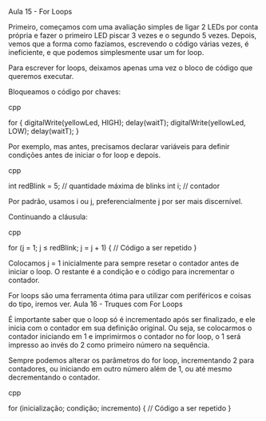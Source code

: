 Aula 15 - For Loops

Primeiro, começamos com uma avaliação simples de ligar 2 LEDs por conta própria e fazer o primeiro LED piscar 3 vezes e o segundo 5 vezes. Depois, vemos que a forma como fazíamos, escrevendo o código várias vezes, é ineficiente, e que podemos simplesmente usar um for loop.

Para escrever for loops, deixamos apenas uma vez o bloco de código que queremos executar.

Bloqueamos o código por chaves:

cpp

for {
    digitalWrite(yellowLed, HIGH);
    delay(waitT);
    digitalWrite(yellowLed, LOW);
    delay(waitT);
}

Por exemplo, mas antes, precisamos declarar variáveis para definir condições antes de iniciar o for loop e depois.

cpp

int redBlink = 5; // quantidade máxima de blinks
int i; // contador

Por padrão, usamos i ou j, preferencialmente j por ser mais discernível.

Continuando a cláusula:

cpp

for (j = 1; j ≤ redBlink; j = j + 1) {
    // Código a ser repetido
}

Colocamos j = 1 inicialmente para sempre resetar o contador antes de iniciar o loop. O restante é a condição e o código para incrementar o contador.

For loops são uma ferramenta ótima para utilizar com periféricos e coisas do tipo, iremos ver.
Aula 16 - Truques com For Loops

É importante saber que o loop só é incrementado após ser finalizado, e ele inicia com o contador em sua definição original. Ou seja, se colocarmos o contador iniciando em 1 e imprimirmos o contador no for loop, o 1 será impresso ao invés do 2 como primeiro número na sequência.

Sempre podemos alterar os parâmetros do for loop, incrementando 2 para contadores, ou iniciando em outro número além de 1, ou até mesmo decrementando o contador.

cpp

for (inicialização; condição; incremento) {
    // Código a ser repetido
}
